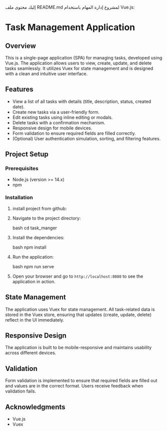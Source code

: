 إليك محتوى ملف README.md لمشروع إدارة المهام باستخدام Vue.js:


# Task Management Application

## Overview

This is a single-page application (SPA) for managing tasks, developed using Vue.js. The application allows users to view, create, update, and delete tasks seamlessly. It utilizes Vuex for state management and is designed with a clean and intuitive user interface.

## Features

- View a list of all tasks with details (title, description, status, created date).
- Create new tasks via a user-friendly form.
- Edit existing tasks using inline editing or modals.
- Delete tasks with a confirmation mechanism.
- Responsive design for mobile devices.
- Form validation to ensure required fields are filled correctly.
- (Optional) User authentication simulation, sorting, and filtering features.

## Project Setup

### Prerequisites

- Node.js (version >= 14.x)
- npm

### Installation

1. install project from github:

  

2. Navigate to the project directory:

   bash
   cd task_manger
   

3. Install the dependencies:

   bash
   npm install
   

 
   

4. Run the application:

   bash
   npm run serve
   

   

5. Open your browser and go to `http://localhost:8080` to see the application in action.


## State Management

The application uses Vuex for state management. All task-related data is stored in the Vuex store, ensuring that updates (create, update, delete) reflect in the UI immediately.

## Responsive Design

The application is built to be mobile-responsive and maintains usability across different devices.

## Validation

Form validation is implemented to ensure that required fields are filled out and values are in the correct format. Users receive feedback when validation fails.





## Acknowledgments

- Vue.js
- Vuex



